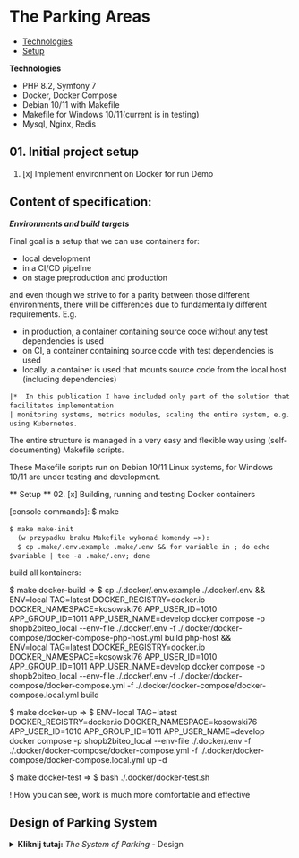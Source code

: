    # The Parking Areas


   * [Technologies](#technologies)
   * [Setup](#setup)

**Technologies**
  <ul>
    <li>PHP 8.2, Symfony 7</li>
    <li>Docker, Docker Compose</li>
    <li>Debian 10/11 with Makefile</li>
    <li>Makefile for Windows 10/11(current is in testing)</li>
    <li>Mysql, Nginx, Redis</li>
  </ul>

   ## 01. Initial project setup

  01. [x] Implement environment on Docker for run Demo

## Content of specification:

 <b><i>Environments and build targets</i></b>

 Final goal is a setup that we can use containers for:
<ul>
    <li>local development</li>
    <li>in a CI/CD pipeline</li>
    <li>on stage preproduction and production</li>
</ul>
     and even though we strive to for a parity between those different environments,
    there will be differences due to fundamentally different requirements. E.g.
<ul>
    <li>in production, a container containing source code without any test dependencies is used</li>
    <li>on CI, a container containing source code with test dependencies is used</li>
    <li>locally, a container is used that mounts source code from the local host (including dependencies)</li>
</ul>

    |*  In this publication I have included only part of the solution that facilitates implementation
    | monitoring systems, metrics modules, scaling the entire system, e.g. using Kubernetes.

 The entire structure is managed in a very easy and flexible way using (self-documenting)
Makefile scripts.

 These Makefile scripts run on Debian 10/11 Linux systems,
for Windows 10/11 are under testing and development.

** Setup **
  02. [x] Building, running and testing Docker containers

  [console commands]:
    $ make

    $ make make-init
      (w przypadku braku Makefile wykonać komendy =>):
      $ cp .make/.env.example .make/.env && for variable in ; do echo $variable | tee -a .make/.env; done

build all kontainers:

  $ make docker-build
    =>
    $ cp ./.docker/.env.example ./.docker/.env && \
    ENV=local TAG=latest DOCKER_REGISTRY=docker.io DOCKER_NAMESPACE=kosowski76 APP_USER_ID=1010 APP_GROUP_ID=1011 APP_USER_NAME=develop docker compose -p   shopb2biteo_local --env-file ./.docker/.env -f ./.docker/docker-compose/docker-compose-php-host.yml build php-host && \
    ENV=local TAG=latest DOCKER_REGISTRY=docker.io DOCKER_NAMESPACE=kosowski76 APP_USER_ID=1010 APP_GROUP_ID=1011 APP_USER_NAME=develop docker compose -p   shopb2biteo_local --env-file ./.docker/.env -f ./.docker/docker-compose/docker-compose.yml -f ./.docker/docker-compose/docker-compose.local.yml build

  $ make docker-up
    =>
    $ ENV=local TAG=latest DOCKER_REGISTRY=docker.io DOCKER_NAMESPACE=kosowski76 APP_USER_ID=1010 APP_GROUP_ID=1011 APP_USER_NAME=develop docker compose -p shopb2biteo_local --env-file ./.docker/.env -f ./.docker/docker-compose/docker-compose.yml -f ./.docker/docker-compose/docker-compose.local.yml up -d 

  $ make docker-test
    =>
    $ bash ./.docker/docker-test.sh

  ! How you can see, work is much more comfortable and effective

## Design of Parking System
 <details>
  <summary><b>Kliknij tutaj:</b> <i>The System of Parking</i> - Design</summary>

   * ![diagram1 local view](./var/images/system_design.jpg)
  </details>











